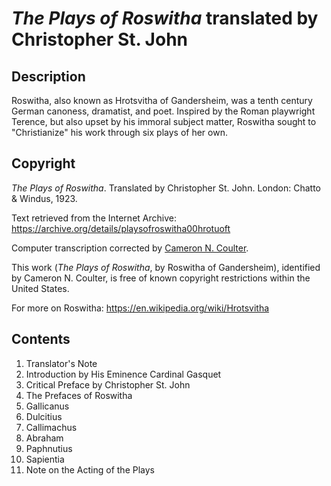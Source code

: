 # *The Plays of Roswitha* translated by Christopher St. John

## Description

Roswitha, also known as Hrotsvitha of Gandersheim, was a tenth century German canoness, dramatist, and poet. Inspired by the Roman playwright Terence, but also upset by his immoral subject matter, Roswitha sought to "Christianize" his work through six plays of her own.

## Copyright

*The Plays of Roswitha*. Translated by Christopher St. John. London: Chatto & Windus, 1923.

Text retrieved from the Internet Archive: <https://archive.org/details/playsofroswitha00hrotuoft>

Computer transcription corrected by [Cameron N. Coulter](http://www.cncoulter.com/).

This work (*The Plays of Roswitha*, by Roswitha of Gandersheim), identified by Cameron N. Coulter, is free of known copyright restrictions within the United States.

For more on Roswitha: <https://en.wikipedia.org/wiki/Hrotsvitha>

## Contents

1. Translator's Note
2. Introduction by His Eminence Cardinal Gasquet
3. Critical Preface by Christopher St. John
4. The Prefaces of Roswitha
5. Gallicanus
6. Dulcitius
7. Callimachus
8. Abraham
9. Paphnutius
10. Sapientia
11. Note on the Acting of the Plays

